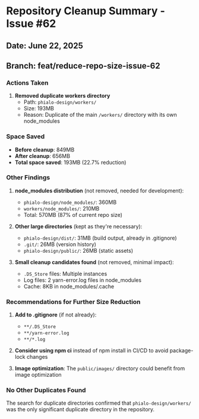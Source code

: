 # Repository Cleanup Summary - Issue #62

## Date: June 22, 2025
## Branch: feat/reduce-repo-size-issue-62

### Actions Taken

1. **Removed duplicate workers directory**
   - Path: `phialo-design/workers/`
   - Size: 193MB
   - Reason: Duplicate of the main `/workers/` directory with its own node_modules

### Space Saved

- **Before cleanup**: 849MB
- **After cleanup**: 656MB
- **Total space saved**: 193MB (22.7% reduction)

### Other Findings

1. **node_modules distribution** (not removed, needed for development):
   - `phialo-design/node_modules/`: 360MB
   - `workers/node_modules/`: 210MB
   - Total: 570MB (87% of current repo size)

2. **Other large directories** (kept as they're necessary):
   - `phialo-design/dist/`: 31MB (build output, already in .gitignore)
   - `.git/`: 26MB (version history)
   - `phialo-design/public/`: 26MB (static assets)

3. **Small cleanup candidates found** (not removed, minimal impact):
   - `.DS_Store` files: Multiple instances
   - Log files: 2 yarn-error.log files in node_modules
   - Cache: 8KB in node_modules/.cache

### Recommendations for Further Size Reduction

1. **Add to .gitignore** (if not already):
   - `**/.DS_Store`
   - `**/yarn-error.log`
   - `**/*.log`

2. **Consider using npm ci** instead of npm install in CI/CD to avoid package-lock changes

3. **Image optimization**: The `public/images/` directory could benefit from image optimization

### No Other Duplicates Found

The search for duplicate directories confirmed that `phialo-design/workers/` was the only significant duplicate directory in the repository.